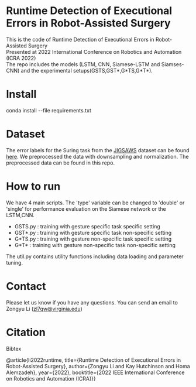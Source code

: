 # Runtime  Detection  of  Executional  Errors  in  Robot-Assisted  Surgery

This is the code of Runtime  Detection  of  Executional  Errors  in  Robot-Assisted  Surgery\
Presented at 2022 International Conference on Robotics and Automation (ICRA 2022) \
The repo includes the models (LSTM, CNN, Siamese-LSTM and Siamses-CNN) and the experimental setups(GSTS,GST*,G\*TS,G\*T*). 


# Install
conda install --file requirements.txt

# Dataset
The error labels for the Suring task from the [JIGSAWS](https://cirl.lcsr.jhu.edu/research/hmm/datasets/jigsaws_release) dataset can be found [here](https://github.com/UVA-DSA/ExecProc_Error_Analysis/tree/main/Error_Labels/Consensus_error_labels_suturing). We preprocessed the data with downsampling and normalization. The preprocessed data can be found in this repo.  

# How to run
We have 4 main scripts. The 'type' variable can be changed to 'double' or 'single' for performance evaluation on the Siamese network or the LSTM,CNN.  
* GSTS.py : training with gesture specific task specific setting
* GST*.py : training with gesture specific task non-specific setting
* G\*TS.py : training with gesture non-specific task specific setting
* G\*T* : training with gesture non-specific task non-specific setting

The util.py contains utility functions including data loading and parameter tuning.  

# Contact
Please let us know if you have any questions. You can send an email to 
Zongyu Li (zl7qw@virginia.edu)

# Citation

Bibtex 

@article{li2022runtime,
      title={Runtime Detection of Executional Errors in Robot-Assisted Surgery}, 
      author={Zongyu Li and Kay Hutchinson and Homa Alemzadeh},
      year={2022},
      booktitle={2022 IEEE International Conference on Robotics and Automation (ICRA)}}
